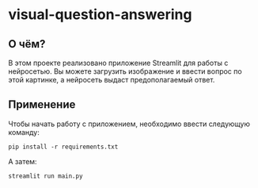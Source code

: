 # visual-question-answering

## О чём?
В этом проекте реализовано приложение Streamlit для работы с нейросетью.
Вы можете загрузить изображение и ввести вопрос по этой картинке, а нейросеть выдаст предополагаемый ответ.

## Применение
Чтобы начать работу с приложением, необходимо ввести следующую команду:
```
pip install -r requirements.txt
```
А затем:
```
streamlit run main.py
```
